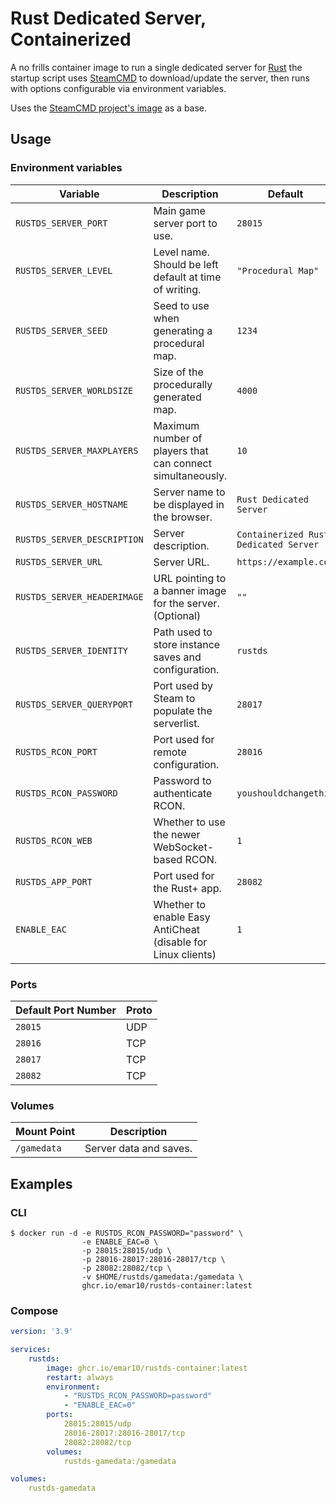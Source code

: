 # Rust Dedicated Server, Containerized

A no frills container image to run a single dedicated server for
[Rust](https://rust.facepunch.com/) the startup script uses
[SteamCMD](https://developer.valvesoftware.com/wiki/SteamCMD) to
download/update the server, then runs with options configurable via environment
variables.

Uses the [SteamCMD project's image](https://github.com/steamcmd/docker) as a
base.

## Usage

### Environment variables

| Variable | Description | Default |
| --- | --- | --- |
| `RUSTDS_SERVER_PORT` | Main game server port to use. | `28015` |
| `RUSTDS_SERVER_LEVEL` | Level name. Should be left default at time of writing. | `"Procedural Map"` |
| `RUSTDS_SERVER_SEED` | Seed to use when generating a procedural map. | `1234` |
| `RUSTDS_SERVER_WORLDSIZE` | Size of the procedurally generated map. | `4000` |
| `RUSTDS_SERVER_MAXPLAYERS` | Maximum number of players that can connect simultaneously. | `10` |
| `RUSTDS_SERVER_HOSTNAME` | Server name to be displayed in the browser. | `Rust Dedicated Server` |
| `RUSTDS_SERVER_DESCRIPTION` | Server description. | `Containerized Rust Dedicated Server` |
| `RUSTDS_SERVER_URL` | Server URL. | `https://example.com` |
| `RUSTDS_SERVER_HEADERIMAGE` | URL pointing to a banner image for the server. (Optional) | `""` |
| `RUSTDS_SERVER_IDENTITY` | Path used to store instance saves and configuration. | `rustds` |
| `RUSTDS_SERVER_QUERYPORT` | Port used by Steam to populate the serverlist. | `28017` |
| `RUSTDS_RCON_PORT` | Port used for remote configuration. | `28016` |
| `RUSTDS_RCON_PASSWORD` | Password to authenticate RCON. | `youshouldchangethis` |
| `RUSTDS_RCON_WEB` | Whether to use the newer WebSocket-based RCON. | `1` |
| `RUSTDS_APP_PORT` | Port used for the Rust+ app. | `28082` |
| `ENABLE_EAC` | Whether to enable Easy AntiCheat (disable for Linux clients) | `1` |

### Ports

| Default Port Number | Proto |
| --- | --- |
| `28015` | UDP |
| `28016` | TCP |
| `28017` | TCP |
| `28082` | TCP |

### Volumes

| Mount Point | Description |
| --- | --- |
| `/gamedata` | Server data and saves. |


## Examples

### CLI

```
$ docker run -d -e RUSTDS_RCON_PASSWORD="password" \
                -e ENABLE_EAC=0 \
                -p 28015:28015/udp \
                -p 28016-28017:28016-28017/tcp \
                -p 28082:28082/tcp \
                -v $HOME/rustds/gamedata:/gamedata \
                ghcr.io/emar10/rustds-container:latest
``` 

### Compose

```yaml
version: '3.9'

services:
    rustds:
        image: ghcr.io/emar10/rustds-container:latest
        restart: always
        environment:
            - "RUSTDS_RCON_PASSWORD=password"
            - "ENABLE_EAC=0"
        ports:
            28015:28015/udp
            28016-28017:28016-28017/tcp
            28082:28082/tcp
        volumes:
            rustds-gamedata:/gamedata

volumes:
    rustds-gamedata
```

